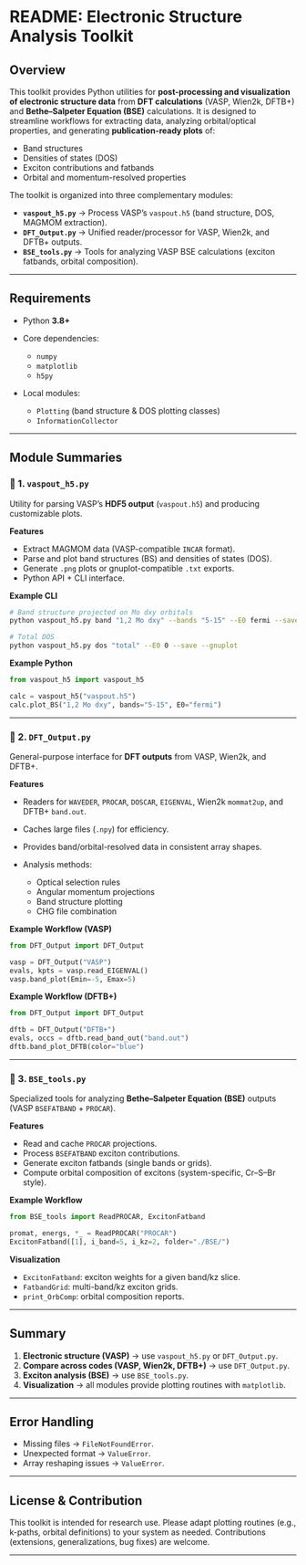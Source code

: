 # README: Electronic Structure Analysis Toolkit

## Overview

This toolkit provides Python utilities for **post-processing and visualization of electronic structure data** from **DFT calculations** (VASP, Wien2k, DFTB+) and **Bethe–Salpeter Equation (BSE)** calculations.
It is designed to streamline workflows for extracting data, analyzing orbital/optical properties, and generating **publication-ready plots** of:

* Band structures
* Densities of states (DOS)
* Exciton contributions and fatbands
* Orbital and momentum-resolved properties

The toolkit is organized into three complementary modules:

* **`vaspout_h5.py`** → Process VASP’s `vaspout.h5` (band structure, DOS, MAGMOM extraction).
* **`DFT_Output.py`** → Unified reader/processor for VASP, Wien2k, and DFTB+ outputs.
* **`BSE_tools.py`** → Tools for analyzing VASP BSE calculations (exciton fatbands, orbital composition).

---

## Requirements

* Python **3.8+**
* Core dependencies:

  * `numpy`
  * `matplotlib`
  * `h5py`
* Local modules:

  * `Plotting` (band structure & DOS plotting classes)
  * `InformationCollector`

---

## Module Summaries

### 🔹 1. `vaspout_h5.py`

Utility for parsing VASP’s **HDF5 output** (`vaspout.h5`) and producing customizable plots.

**Features**

* Extract MAGMOM data (VASP-compatible `INCAR` format).
* Parse and plot band structures (BS) and densities of states (DOS).
* Generate `.png` plots or gnuplot-compatible `.txt` exports.
* Python API + CLI interface.

**Example CLI**

```bash
# Band structure projected on Mo dxy orbitals
python vaspout_h5.py band "1,2 Mo dxy" --bands "5-15" --E0 fermi --save

# Total DOS
python vaspout_h5.py dos "total" --E0 0 --save --gnuplot
```

**Example Python**

```python
from vaspout_h5 import vaspout_h5

calc = vaspout_h5("vaspout.h5")
calc.plot_BS("1,2 Mo dxy", bands="5-15", E0="fermi")
```

---

### 🔹 2. `DFT_Output.py`

General-purpose interface for **DFT outputs** from VASP, Wien2k, and DFTB+.

**Features**

* Readers for `WAVEDER`, `PROCAR`, `DOSCAR`, `EIGENVAL`, Wien2k `mommat2up`, and DFTB+ `band.out`.
* Caches large files (`.npy`) for efficiency.
* Provides band/orbital-resolved data in consistent array shapes.
* Analysis methods:

  * Optical selection rules
  * Angular momentum projections
  * Band structure plotting
  * CHG file combination

**Example Workflow (VASP)**

```python
from DFT_Output import DFT_Output

vasp = DFT_Output("VASP")
evals, kpts = vasp.read_EIGENVAL()
vasp.band_plot(Emin=-5, Emax=5)
```

**Example Workflow (DFTB+)**

```python
from DFT_Output import DFT_Output

dftb = DFT_Output("DFTB+")
evals, occs = dftb.read_band_out("band.out")
dftb.band_plot_DFTB(color="blue")
```

---

### 🔹 3. `BSE_tools.py`

Specialized tools for analyzing **Bethe–Salpeter Equation (BSE)** outputs (VASP `BSEFATBAND` + `PROCAR`).

**Features**

* Read and cache `PROCAR` projections.
* Process `BSEFATBAND` exciton contributions.
* Generate exciton fatbands (single bands or grids).
* Compute orbital composition of excitons (system-specific, Cr–S–Br style).

**Example Workflow**

```python
from BSE_tools import ReadPROCAR, ExcitonFatband

promat, energs, *_ = ReadPROCAR("PROCAR")
ExcitonFatband([1], i_band=5, i_kz=2, folder="./BSE/")
```

**Visualization**

* `ExcitonFatband`: exciton weights for a given band/kz slice.
* `FatbandGrid`: multi-band/kz exciton grids.
* `print_OrbComp`: orbital composition reports.

---

## Summary

1. **Electronic structure (VASP)** → use `vaspout_h5.py` or `DFT_Output.py`.
2. **Compare across codes (VASP, Wien2k, DFTB+)** → use `DFT_Output.py`.
3. **Exciton analysis (BSE)** → use `BSE_tools.py`.
4. **Visualization** → all modules provide plotting routines with `matplotlib`.

---

## Error Handling

* Missing files → `FileNotFoundError`.
* Unexpected format → `ValueError`.
* Array reshaping issues → `ValueError`.

---

## License & Contribution

This toolkit is intended for research use. Please adapt plotting routines (e.g., k-paths, orbital definitions) to your system as needed.
Contributions (extensions, generalizations, bug fixes) are welcome.

---

